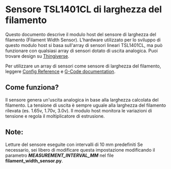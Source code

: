 # Sensore TSL1401CL di larghezza del filamento

Questo documento descrive il modulo host del sensore di larghezza del filamento (Filament Width Sensor). L'hardware utilizzato per lo sviluppo di questo modulo host si basa sull'array di sensori lineari TSL1401CL, ma può funzionare con qualsiasi array di sensori dotato di uscita analogica. Puoi trovare design su [Thingiverse](https://www.thingiverse.com/search?q=filament%20width%20sensor).

Per utilizzare un array di sensori come sensore di larghezza del filamento, leggere [Config Reference](Config_Reference.md#tsl1401cl_filament_width_sensor) e [G-Code documentation](G-Codes.md#hall_filament_width_sensor).

## Come funziona?

Il sensore genera un'uscita analogica in base alla larghezza calcolata del filamento. La tensione di uscita è sempre uguale alla larghezza del filamento rilevata (es. 1.65v, 1.70v, 3.0v). Il modulo host monitora le variazioni di tensione e regola il moltiplicatore di estrusione.

## Note:

Letture del sensore eseguite con intervalli di 10 mm predefiniti Se necessario, sei libero di modificare questa impostazione modificando il parametro ***MEASUREMENT_INTERVAL_MM*** nel file **filament_width_sensor.py**.
